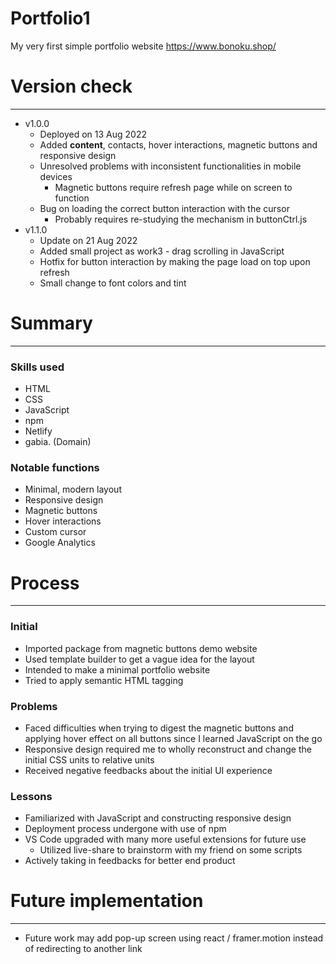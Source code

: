 # Portfolio1

My very first simple portfolio website
https://www.bonoku.shop/

# Version check

---
- v1.0.0
    - Deployed on 13 Aug 2022
    - Added **content**, contacts, hover interactions, magnetic buttons and responsive design
    - Unresolved problems with inconsistent functionalities in mobile devices
        - Magnetic buttons require refresh page while on screen to function
    - Bug on loading the correct button interaction with the cursor
        - Probably requires re-studying the mechanism in buttonCtrl.js
- v1.1.0
    - Update on 21 Aug 2022
    - Added small project as work3 - drag scrolling in JavaScript
    - Hotfix for button interaction by making the page load on top upon refresh
    - Small change to font colors and tint

# Summary

---
### Skills used
- HTML
- CSS
- JavaScript
- npm
- Netlify
- gabia. (Domain)

### Notable functions
- Minimal, modern layout
- Responsive design
- Magnetic buttons
- Hover interactions
- Custom cursor
- Google Analytics


# Process

---
### Initial

- Imported package from magnetic buttons demo website
- Used template builder to get a vague idea for the layout
- Intended to make a minimal portfolio website
- Tried to apply semantic HTML tagging

### Problems

- Faced difficulties when trying to digest the magnetic buttons and applying hover effect on all buttons since I learned JavaScript on the go
- Responsive design required me to wholly reconstruct and change the initial CSS units to relative units
- Received negative feedbacks about the initial UI experience

### Lessons

- Familiarized with JavaScript and constructing responsive design
- Deployment process undergone with use of npm
- VS Code upgraded with many more useful extensions for future use
    - Utilized live-share to brainstorm with my friend on some scripts
- Actively taking in feedbacks for better end product

# Future implementation

---
- Future work may add pop-up screen using react / framer.motion instead of redirecting to another link
